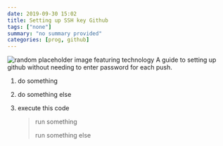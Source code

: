 ```yaml
---
date: 2019-09-30 15:02
title: Setting up SSH key Github
tags: ["none"]
summary: "no summary provided"
categories: [prog, github]
---
```


![random placeholder image featuring technology](http://placeimg.com/650/250/tech)
A guide to setting up github without needing to enter password for each push.

1. do something
2. do something else
3. execute this code

    > run something
    >
    > run something else